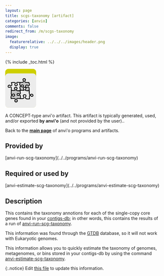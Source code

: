 ```yaml
---
layout: page
title: scgs-taxonomy [artifact]
categories: [anvio]
comments: false
redirect_from: /m/scgs-taxonomy
image:
  featurerelative: ../../../images/header.png
  display: true
---
```



{% include _toc.html %}


<img src="../../images/icons/CONCEPT.png" alt="CONCEPT" style="width:100px; border:none" />

A CONCEPT-type anvi'o artifact. This artifact is typically generated, used, and/or exported **by anvi'o** (and not provided by the user)..

Back to the **[main page](../../)** of anvi'o programs and artifacts.

## Provided by


<p style="text-align: left" markdown="1"><span class="artifact-p">[anvi-run-scg-taxonomy](../../programs/anvi-run-scg-taxonomy)</span></p>


## Required or used by


<p style="text-align: left" markdown="1"><span class="artifact-r">[anvi-estimate-scg-taxonomy](../../programs/anvi-estimate-scg-taxonomy)</span></p>


## Description

This contains the taxonomy annotions for each of the single-copy core genes found in your <span class="artifact-n">[contigs-db](/software/anvio/help/main/artifacts/contigs-db)</span>; in other words, this contains the results of a run of <span class="artifact-n">[anvi-run-scg-taxonomy](/software/anvio/help/main/programs/anvi-run-scg-taxonomy)</span>. 

This information was found through the [GTDB](https://gtdb.ecogenomic.org/) database, so it will not work with Eukaryotic genomes. 

This information allows you to quickly estimate the taxonomy of genomes, metagenomes, or bins stored in your contigs-db by using the command <span class="artifact-n">[anvi-estimate-scg-taxonomy](/software/anvio/help/main/programs/anvi-estimate-scg-taxonomy)</span>. 


{:.notice}
Edit [this file](https://github.com/merenlab/anvio/tree/master/anvio/docs/artifacts/scgs-taxonomy.md) to update this information.

